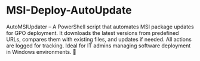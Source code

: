 # MSI-Deploy-AutoUpdate
AutoMSIUpdater – A PowerShell script that automates MSI package updates for GPO deployment. It downloads the latest versions from predefined URLs, compares them with existing files, and updates if needed. All actions are logged for tracking. Ideal for IT admins managing software deployment in Windows environments. 🚀
